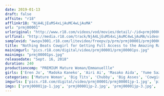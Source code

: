```yaml
---
date: 2019-01-13
draft: false
affsite: "r18"
afflinkr18: "NjA4LjEuMS4xLjAuMC4wLjAuMA"
url: "prmj00001"
urloriginal: "http://www.r18.com/videos/vod/movies/detail/-/id=prmj00001"
urlfinal: "http://media.r18.com/track/NjA4LjEuMS4xLjAuMC4wLjAuMA/videos/vod/movies/detail/-/id=prmj00001"
samplevid: "awspv3001.r18.com/litevideo/freepv/p/prm/prmj00001/prmj00001_dmb_w.mp4"
title: "Nothing Beats Cowgirl for Getting Full Access to the Amazing Rack on this BBW MILF Gang! Spend 4 Hours Having Your Way with These 20 Chicks with Great Tits!"
mainimgurl: "pics.r18.com/digital/video/prmj00001/prmj00001ps.jpg"
mainimgs: "prmj00001ps.jpg"
releasedate: "Sept. 16, 2018"
duration: 240
productioncomp: "PREMIUM Mature Woman/Emmanuellle"
girls: ['Eren Jo', 'Madoka Kaneko', 'Airi Ai', 'Masako Aida', 'Yume Sazanami', 'Nami Horikawa', 'Ayako Hayama', 'Misuzu Tomizawa', 'Yu Asagiri', 'Fumi Yamada']
categories: ['Mature Woman', 'Big Tits', 'Chubby', 'Big Asses', 'Cowgirl']
imgurls: ['pics.r18.com/digital/video/prmj00001/prmj00001jp-1.jpg', 'pics.r18.com/digital/video/prmj00001/prmj00001jp-2.jpg', 'pics.r18.com/digital/video/prmj00001/prmj00001jp-3.jpg', 'pics.r18.com/digital/video/prmj00001/prmj00001jp-4.jpg', 'pics.r18.com/digital/video/prmj00001/prmj00001jp-5.jpg', 'pics.r18.com/digital/video/prmj00001/prmj00001jp-6.jpg', 'pics.r18.com/digital/video/prmj00001/prmj00001jp-7.jpg', 'pics.r18.com/digital/video/prmj00001/prmj00001jp-8.jpg', 'pics.r18.com/digital/video/prmj00001/prmj00001jp-9.jpg', 'pics.r18.com/digital/video/prmj00001/prmj00001jp-10.jpg', 'pics.r18.com/digital/video/prmj00001/prmj00001jp-11.jpg', 'pics.r18.com/digital/video/prmj00001/prmj00001jp-12.jpg', 'pics.r18.com/digital/video/prmj00001/prmj00001jp-13.jpg', 'pics.r18.com/digital/video/prmj00001/prmj00001jp-14.jpg', 'pics.r18.com/digital/video/prmj00001/prmj00001jp-15.jpg', 'pics.r18.com/digital/video/prmj00001/prmj00001jp-16.jpg', 'pics.r18.com/digital/video/prmj00001/prmj00001jp-17.jpg', 'pics.r18.com/digital/video/prmj00001/prmj00001jp-18.jpg', 'pics.r18.com/digital/video/prmj00001/prmj00001jp-19.jpg', 'pics.r18.com/digital/video/prmj00001/prmj00001jp-20.jpg']
imgs: ['prmj00001jp-1.jpg', 'prmj00001jp-2.jpg', 'prmj00001jp-3.jpg', 'prmj00001jp-4.jpg', 'prmj00001jp-5.jpg', 'prmj00001jp-6.jpg', 'prmj00001jp-7.jpg', 'prmj00001jp-8.jpg', 'prmj00001jp-9.jpg', 'prmj00001jp-10.jpg', 'prmj00001jp-11.jpg', 'prmj00001jp-12.jpg', 'prmj00001jp-13.jpg', 'prmj00001jp-14.jpg', 'prmj00001jp-15.jpg', 'prmj00001jp-16.jpg', 'prmj00001jp-17.jpg', 'prmj00001jp-18.jpg', 'prmj00001jp-19.jpg', 'prmj00001jp-20.jpg']
---
```

